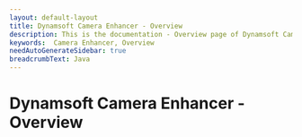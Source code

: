 ```yaml
---
layout: default-layout
title: Dynamsoft Camera Enhancer - Overview
description: This is the documentation - Overview page of Dynamsoft Camera Enhancer.
keywords:  Camera Enhancer, Overview
needAutoGenerateSidebar: true
breadcrumbText: Java
---
```


# Dynamsoft Camera Enhancer - Overview

##